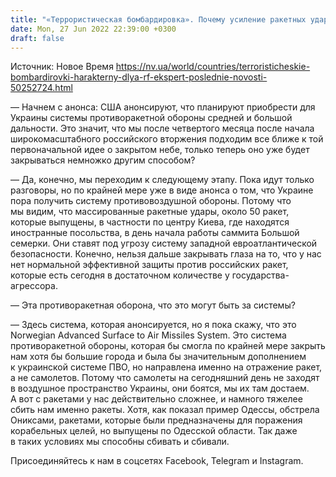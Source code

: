 ```yaml
---
title: "«Террористическая бомбардировка». Почему усиление ракетных ударов по городам Украины является привычной тактикой российского режима — эксперт"
date: Mon, 27 Jun 2022 22:39:00 +0300
draft: false
---
```

Источник: Новое Время https://nv.ua/world/countries/terroristicheskie-bombardirovki-harakterny-dlya-rf-ekspert-poslednie-novosti-50252724.html


— Начнем с анонса: США анонсируют, что планируют приобрести для Украины системы противоракетной обороны средней и большой дальности. Это значит, что мы после четвертого месяца после начала широкомасштабного российского вторжения подходим все ближе к той первоначальной идее о закрытом небе, только теперь оно уже будет закрываться немножко другим способом?

— Да, конечно, мы переходим к следующему этапу. Пока идут только разговоры, но по крайней мере уже в виде анонса о том, что Украине пора получить систему противовоздушной обороны. Потому что мы видим, что массированные ракетные удары, около 50 ракет, которые выпущены, в частности по центру Киева, где находятся иностранные посольства, в день начала работы саммита Большой семерки. Они ставят под угрозу систему западной евроатлантической безопасности. Конечно, нельзя дальше закрывать глаза на то, что у нас нет нормальной эффективной защиты против российских ракет, которые есть сегодня в достаточном количестве у государства-агрессора.

— Эта противоракетная оборона, что это могут быть за системы?

— Здесь система, которая анонсируется, но я пока скажу, что это Norwegian Advanced Surface to Air Missiles System. Это система противоракетной обороны, которая бы смогла по крайней мере закрыть нам хотя бы большие города и была бы значительным дополнением к украинской системе ПВО, но направлена именно на отражение ракет, а не самолетов. Потому что самолеты на сегодняшний день не заходят в воздушное пространство Украины, они боятся, мы их там достаем. А вот с ракетами у нас действительно сложнее, и намного тяжелее сбить нам именно ракеты. Хотя, как показал пример Одессы, обстрела Ониксами, ракетами, которые были предназначены для поражения корабельных целей, но выпущены по Одесской области. Так даже в таких условиях мы способны сбивать и сбивали.

Присоединяйтесь к нам в соцсетях Facebook, Telegram и Instagram.
